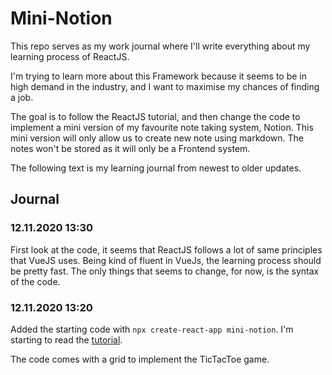 # Mini-Notion

This repo serves as my work journal where I'll write everything about my learning process of ReactJS.

I'm trying to learn more about this Framework because it seems to be in high demand in the industry, and I want to
maximise my chances of finding a job.

The goal is to follow the ReactJS tutorial, and then change the code to implement a mini version of my favourite note
taking system, Notion. This mini version will only allow us to create new note using markdown. The notes won't be stored
as it will only be a Frontend system.

The following text is my learning journal from newest to older updates.

## Journal

### 12.11.2020 13:30

First look at the code, it seems that ReactJS follows a lot of same principles that VueJS uses. Being kind of fluent in
VueJs, the learning process should be pretty fast. The only things that seems to change, for now, is the syntax of the code.

### 12.11.2020 13:20

Added the starting code with `npx create-react-app mini-notion`. I'm starting to read the [tutorial](https://fr.reactjs.org/tutorial/tutorial.html#setup-option-2-local-development-environment).

The code comes with a grid to implement the TicTacToe game.